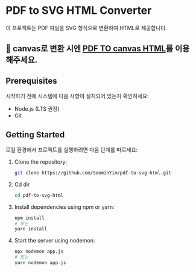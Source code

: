 # PDF to SVG HTML Converter

이 프로젝트는 PDF 파일을 SVG 형식으로 변환하여 HTML로 제공합니다.

## 💎 canvas로 변환 시엔  [PDF TO canvas HTML](https://github.com/SoominYim/pdf-to-html)를 이용해주세요.


## Prerequisites

시작하기 전에 시스템에 다음 사항이 설치되어 있는지 확인하세요:

- Node.js (LTS 권장)
- Git

## Getting Started

로컬 환경에서 프로젝트를 실행하려면 다음 단계를 따르세요:

1. Clone the repository:
   ```bash
   git clone https://github.com/SoominYim/pdf-to-svg-html.git
   ```
2. Cd dir
   ```bash
   cd pdf-to-svg-html
   ```
3. Install dependencies using npm or yarn:
   ```bash
   npm install
   # 또는  
   yarn install
   ```
4. Start the server using nodemon:
   ```bash
   npx nodemon app.js
   # 또는
   yarn nodemon app.js
   ```
